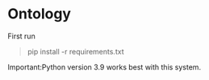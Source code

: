 # Ontology

First run

> pip install -r requirements.txt

Important:Python version 3.9 works best with this system.
